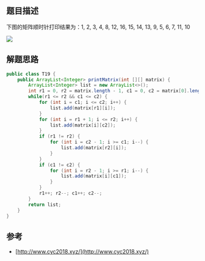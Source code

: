 ## 题目描述

下图的矩阵顺时针打印结果为：1, 2, 3, 4, 8, 12, 16, 15, 14, 13, 9, 5, 6, 7, 11, 10

![](https://cs-notes-1256109796.cos.ap-guangzhou.myqcloud.com/48517227-324c-4664-bd26-a2d2cffe2bfe.png#alt=)

## 解题思路

```java
public class T19 {
    public ArrayList<Integer> printMatrix(int [][] matrix) {
        ArrayList<Integer> list = new ArrayList<>();
        int r1 = 0, r2 = matrix.length - 1, c1 = 0, c2 = matrix[0].length - 1;
        while(r1 <= r2 && c1 <= c2) {
            for (int i = c1; i <= c2; i++) {
                list.add(matrix[r1][i]);
            }
            for (int i = r1 + 1; i <= r2; i++) {
                list.add(matrix[i][c2]);
            }
            if (r1 != r2) {
                for (int i = c2 - 1; i >= c1; i--) {
                    list.add(matrix[r2][i]);
                }
            }
            if (c1 != c2) {
                for (int i = r2 - 1; i >= r1; i--) {
                    list.add(matrix[i][c1]);
                }
            }
            r1++; r2--; c1++; c2--;
        }
        return list;
    }
}
```

## 参考

- [http://www.cyc2018.xyz/](http://www.cyc2018.xyz/)

